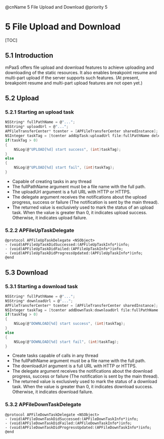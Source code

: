 @cnName 5 File Upload and Download
@priority 5

# 5 File Upload and Download

[TOC]

## 5.1 Introduction

mPaaS offers file upload and download features to achieve uploading and downloading of the static resources. It also enables breakpoint resume and multi-part upload if the server supports such features.  (At present, breakpoint resume and multi-part upload features are not open yet.) 

## 5.2 Upload

### 5.2.1 Starting an upload task
 
```C
NSString* fullPathName = @"...";
NSString* uploadUrl = @"...";
APFileTransferCenter* tcenter = [APFileTransferCenter sharedInstance];
NSInteger taskTag = [tcenter addUpTask:uploadUrl file:fullPathName delegate:self];
if(taskTag > 0)
{
    NSLog(@"UPLOAD[%d] start success", (int)taskTag);
}
else
{
    NSLog(@"UPLOAD[%d] start fail", (int)taskTag);
}
```
* Capable of creating tasks in any thread
* The fullPathName argument must be a file name with the full path. 
* The uploadUrl argument is a full URL with HTTP or HTTPS. 
* The delegate argument receives the notifications about the upload progress, success or failure (The notification is sent by the main thread). 
* The returned value is exclusively used to mark the status of an upload task. When the value is greater than 0, it indicates upload success. Otherwise, it indicates upload failure. 

### 5.2.2 APFileUpTaskDelegate

```
@protocol APFileUpTaskDelegate <NSObject>
- (void)APFileUpTaskDidSuccessed:(APFileUpTaskInfo*)info;
- (void)APFileUpTaskDidFailed:(APFileUpTaskInfo*)info;
- (void)APFileUpTaskDidProgressUpdated:(APFileUpTaskInfo*)info;
@end
```

## 5.3 Download

### 5.3.1 Starting a download task

```C
NSString* fullPathName = @"...";
NSString* downloadUrl = @"...";
APFileTransferCenter* tcenter = [APFileTransferCenter sharedInstance];
NSInteger taskTag = [tcenter addDownTask:downloadUrl file:fullPathName delegate:self];
if(taskTag > 0)
{
    NSLog(@"DOWNLOAD[%d] start success", (int)taskTag);
}
else
{
    NSLog(@"DOWNLOAD[%d] start fail", (int)taskTag);
}
```
* Create tasks capable of calls in any thread
* The fullPathName argument must be a file name with the full path.
* The downloadUrl argument is a full URL with HTTP or HTTPS.
* The delegate argument receives the notifications about the download progress, success or failure (The notification is sent by the main thread).
* The returned value is exclusively used to mark the status of a download task. When the value is greater than 0, it indicates download success. Otherwise, it indicates download failure. 

### 5.3.2 APFileDownTaskDelegate

```
@protocol APFileDownTaskDelegate <NSObject>
- (void)APFileDownTaskDidSuccessed:(APFileDownTaskInfo*)info;
- (void)APFileDownTaskDidFailed:(APFileDownTaskInfo*)info;
- (void)APFileDownTaskDidProgressUpdated:(APFileDownTaskInfo*)info;
@end
```